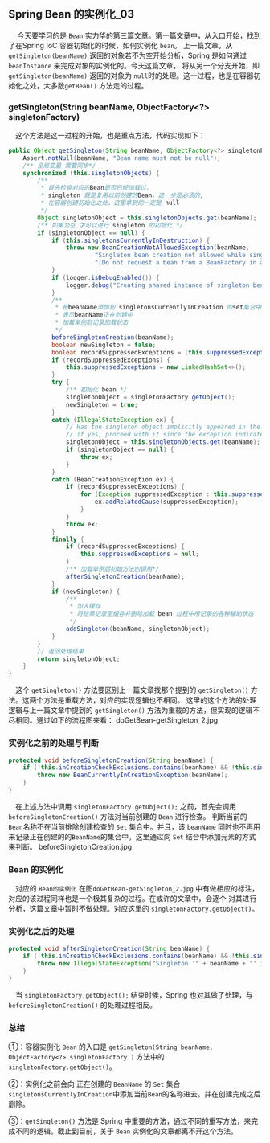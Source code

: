 ## Spring Bean 的实例化_03
&ensp;&ensp; 今天要学习的是 `Bean` 实力华的第三篇文章。第一篇文章中，从入口开始，找到了在Spring IoC 容器初始化的时候，如何实例化 `bean`。
上一篇文章，从 `getSingleton(beanName)` 返回的对象若不为空开始分析，Spring 是如何通过 `beanInstance` 来完成对象的实例化的。今天这篇文章，
将从另一个分支开始，即 `getSingleton(beanName)` 返回的对象为 `null`时的处理。这一过程，也是在容器初始化之处，大多数`getBean()` 方法走的过程。

### getSingleton(String beanName, ObjectFactory<?> singletonFactory)
&ensp;&ensp;这个方法是这一过程的开始，也是重点方法，代码实现如下：
```java
public Object getSingleton(String beanName, ObjectFactory<?> singletonFactory) {
    Assert.notNull(beanName, "Bean name must not be null");
    /** 全局变量 需要同步*/
    synchronized (this.singletonObjects) {
        /**
         * 首先检查对应的Bean是否已经加载过，
         * singleton 就是复用以前创建的Bean，这一步是必须的,
         * 在容器创建初始化之处，这里拿到的一定是 null
         */
        Object singletonObject = this.singletonObjects.get(beanName);
        /** 如果为空 才可以进行 singleton 的初始化 */
        if (singletonObject == null) {
            if (this.singletonsCurrentlyInDestruction) {
                throw new BeanCreationNotAllowedException(beanName,
                        "Singleton bean creation not allowed while singletons of this factory are in destruction " +
                        "(Do not request a bean from a BeanFactory in a destroy method implementation!)");
            }
            if (logger.isDebugEnabled()) {
                logger.debug("Creating shared instance of singleton bean '" + beanName + "'");
            }
            /**
             * 把beanName添加到 singletonsCurrentlyInCreation 的set集合中
             * 表示beanName正在创建中
             * 加载单例前记录加载状态
             */
            beforeSingletonCreation(beanName);
            boolean newSingleton = false;
            boolean recordSuppressedExceptions = (this.suppressedExceptions == null);
            if (recordSuppressedExceptions) {
                this.suppressedExceptions = new LinkedHashSet<>();
            }
            try {
                /** 初始化 bean */
                singletonObject = singletonFactory.getObject();
                newSingleton = true;
            }
            catch (IllegalStateException ex) {
                // Has the singleton object implicitly appeared in the meantime ->
                // if yes, proceed with it since the exception indicates that state.
                singletonObject = this.singletonObjects.get(beanName);
                if (singletonObject == null) {
                    throw ex;
                }
            }
            catch (BeanCreationException ex) {
                if (recordSuppressedExceptions) {
                    for (Exception suppressedException : this.suppressedExceptions) {
                        ex.addRelatedCause(suppressedException);
                    }
                }
                throw ex;
            }
            finally {
                if (recordSuppressedExceptions) {
                    this.suppressedExceptions = null;
                }
                /** 加载单例后初始方法的调用*/
                afterSingletonCreation(beanName);
            }
            if (newSingleton) {
                /**
                 * 加入缓存
                 * 将结果记录至缓存并删除加载 bean 过程中所记录的各种辅助状态
                 */
                addSingleton(beanName, singletonObject);
            }
        }
        // 返回处理结果
        return singletonObject;
    }
}
```
&ensp;&ensp;这个 `getSingleton()` 方法要区别上一篇文章找那个提到的 `getSingleton()` 方法。这两个方法是重载方法，对应的实现逻辑也不相同。
这里的这个方法的处理逻辑与上一篇文章中提到的 `getSingleton()` 方法为重载的方法，但实现的逻辑不尽相同。通过如下的流程图来看：
doGetBean-getSingleton_2.jpg
### 实例化之前的处理与判断
```java
protected void beforeSingletonCreation(String beanName) {
    if (!this.inCreationCheckExclusions.contains(beanName) && !this.singletonsCurrentlyInCreation.add(beanName)) {
        throw new BeanCurrentlyInCreationException(beanName);
    }
}
```
&ensp;&ensp;在上述方法中调用 `singletonFactory.getObject();` 之前，首先会调用`beforeSingletonCreation()` 方法对当前创建的 `Bean` 进行检查。 
判断当前的 `Bean`名称不在当前排除创建检查的 `Set` 集合中。并且，该 `beanName` 同时也不再用来记录正在创建的的`BeanName`的集合中。这里通过向 `Set`
结合中添加元素的方式来判断。
beforeSingletonCreation.jpg
### Bean 的实例化
&ensp;&ensp;对应的 `Bean的实例化` 在图`doGetBean-getSingleton_2.jpg` 中有做相应的标注，对应的该过程同样也是一个极其复杂的过程。在或许的文章中，会逐个
对其进行分析，这篇文章中暂时不做处理。对应这里的 `singletonFactory.getObject()`。 

### 实例化之后的处理
```java
protected void afterSingletonCreation(String beanName) {
    if (!this.inCreationCheckExclusions.contains(beanName) && !this.singletonsCurrentlyInCreation.remove(beanName)) {
        throw new IllegalStateException("Singleton '" + beanName + "' isn't currently in creation");
    }
}
```
&ensp;&ensp;当 `singletonFactory.getObject();` 结束时候，Spring 也对其做了处理，与`beforeSingletonCreation()` 的处理过程相反。

### 总结
①：容器实例化 `Bean` 的入口是 `getSingleton(String beanName, ObjectFactory<?> singletonFactory
)` 方法中的 `singletonFactory.getObject()`。 

②：实例化之前会向 正在创建的 `BeanName` 的 `Set` 集合`singletonsCurrentlyInCreation`中添加当前`Bean`的名称进去。并在创建完成之后删除。

③：`getSingleton()` 方法是 Spring 中重要的方法，通过不同的重写方法，来完成不同的逻辑。截止到目前，关于 `Bean` 实例化的文章都离不开这个方法。
